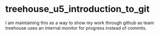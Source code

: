 # treehouse_u5_introduction_to_git
I am maintaining this as a way to show my work through github as team treehouse uses an internal monitor for progress instead of commits.